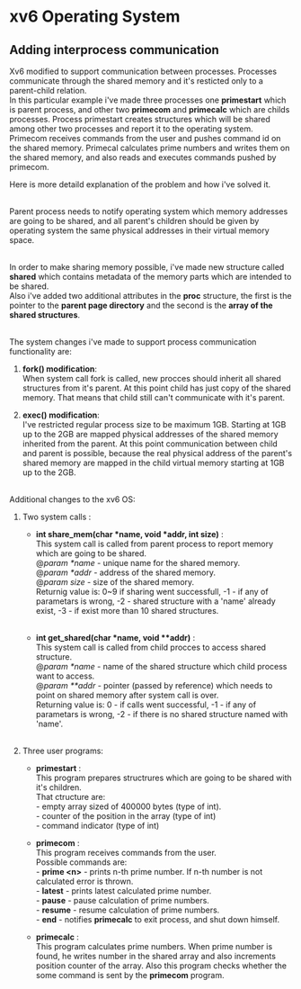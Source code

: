 # xv6 Operating System
## Adding interprocess communication

Xv6 modified to support communication between processes. Processes communicate through the shared memory and it's resticted only to a parent-child relation.<br/>
In this particular example i've made three processes one **primestart** which is parent process, and other two **primecom** and **primecalc** which are childs processes. Process primestart creates structures which will be shared among other two processes and report it to the operating system. Primecom receives commands from the user and pushes command id on the shared memory. Primecal calculates prime numbers and writes them on the shared memory, and also reads and executes commands pushed by primecom.<br/>

Here is more detaild explanation of the problem and how i've solved it.<br/><br/>

Parent process needs to notify operating system which memory addresses are going to be shared, and all parent's children should be given by operating system the same physical addresses in their virtual memory space.<br/><br/>

In order to make sharing memory possible, i've made new structure called **shared** which contains metadata of the memory parts which are intended to be shared.<br/>Also i've added two additional attributes in the **proc** structure, the first is the pointer to the **parent page directory** and the second is the **array of the shared structures**.<br/><br/>

The system changes i've made to support process communication functionality are:<br/>

1.  **fork() modification**:<br/>
    When system call fork is called, new procces should inherit all shared structures from it's parent. At this point child has just copy of the shared memory. That means that child still can't communicate with it's parent.<br/>

2.  **exec() modification**:<br/>
    I've restricted regular process size to be maximum 1GB. Starting at 1GB up to the 2GB are mapped physical addresses of the shared memory inherited from the parent. At this point communication between child and parent is possible, because the real physical address of the parent's shared memory are mapped in the child virtual memory starting at 1GB up to the 2GB.<br/><br/>


Additional changes to the xv6 OS:<br/>

1. Two system calls :<br/>
    
    -   **int share_mem(char \*name, void \*addr, int size)** :<br/>
        This system call is called from parent process to report memory which are going to be shared.<br/>
        @*param \*name* - unique name for the shared memory.<br/>
        @*param \*addr* - address of the shared memory.<br/>
        @*param size* - size of the shared memory.<br/>
        Returnig value is: 0\~9 if sharing went successfull, -1 - if any of parametars is wrong, -2 - shared structure with a 'name' already exist, -3 - if exist more than 10 shared structures.<br/><br/>

    -   **int get_shared(char \*name, void \*\*addr)** :<br/>
        This system call is called from child procces to access shared structure.<br/>
        @*param \*name* - name of the shared structure which child process want to access.<br/>
        @*param \*\*addr* - pointer (passed by reference) which needs to point on shared memory after system call is over.<br/>
        Returning value is: 0 - if calls went successful, -1 - if any of parametars is wrong, -2 - if there is no shared structure named with 'name'.<br/><br/>

2. Three user programs:<br/>

    -   **primestart** :<br/>
        This program prepares structrures which are going to be shared with it's children.<br/>
        That ctructure are:<br/>
            - empty array sized of 400000 bytes (type of int).<br/>
            - counter of the position in the array (type of int)<br/>
            - command indicator (type of int)<br/>

    -   **primecom** :<br/>
        This program receives commands from the user.<br/>
        Possible commands are:<br/>
            - **prime \<n\>** - prints n-th prime number. If n-th number is not calculated error is thrown.<br/>
            - **latest** - prints latest calculated prime number.<br/>
            - **pause** - pause calculation of prime numbers.<br/>
            - **resume** - resume calculation of prime numbers.<br/>
            - **end** - notifies **primecalc** to exit process, and shut down himself.<br/>

    -   **primecalc** :<br/>
        This program calculates prime numbers. When prime number is found, he writes number in the shared array and also increments position counter of the array. Also this program checks whether the some command is sent by the **primecom** program.<br/><br/>

